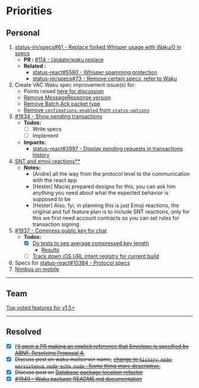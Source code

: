 # Priorities

## Personal

1) [status-im/specs#61 - Replace forked Whisper usage with Waku/0 in specs](https://github.com/status-im/specs/issues/61)
   - **PR :** [#114 - Update/waku replace](https://github.com/status-im/specs/pull/114)
   - **Related :**
     - [status-react#5590 - Whisper spamming protection](https://github.com/status-im/status-react/issues/5590#issuecomment-624465899)
     - [status-im/specs#73 - Remove certain specs, refer to Waku](https://github.com/status-im/specs/issues/73)
1) Create VAC Waku spec improvement issue(s) for:
   - Points raised [here for discussion](https://discuss.status.im/t/wherefore-art-thou-mailserver-treatise-on-waku-terminology/1664)
   - [Remove MessageResponse version](https://discuss.status.im/t/wherefore-art-thou-mailserver-treatise-on-waku-terminology/1664/3?u=samuel)
   - [Remove Batch Ack packet type](https://discuss.status.im/t/wherefore-art-thou-mailserver-treatise-on-waku-terminology/1664/10?u=samuel)
   - [Remove `confimations-enabled` from `status-options`](https://github.com/vacp2p/specs/pull/128#discussion_r427771425)
1) [#1834 - Show pending transactions](https://github.com/status-im/status-go/issues/1834)
   - **Todos:**
     - [ ] Write specs
     - [ ] Implement
   - **Impacts:**
     - [status-react#3997 - Display pending requests in transactions history](https://github.com/status-im/status-react/issues/3997)
1) [SNT and emoji reactions**](https://github.com/status-im/status-react/issues/7118)
   - **Notes:**
     - [Andre] all the way from the protocol level to the communication with the react app
     - [Hester] Maciej prepared designs for this, you can ask him anything you need about what the expected behavior is supposed to be
     - [Hester] Also, fyi, in planning this is just Emoji reactions, the original and full feature plan is to include SNT reactions, only for this we first need account contracts so you can set rules for transaction signing
1) [#1937 - Compress public key for chat](https://github.com/status-im/status-go/issues/1937)
   - **Todos:**
     - [x] [Do tests to see average compressed key length](https://github.com/status-im/status-go/issues/1937#issuecomment-624690407)
       - [Results](https://github.com/status-im/status-go/issues/1937#issuecomment-624920237)
     - [ ] [Track down iOS URL intent registry for current build](https://github.com/status-im/status-go/issues/1937#issuecomment-628082382)
1) Specs for [status-react#10384 - Protocol specs](https://github.com/status-im/status-react/issues/10384)
1) [Nimbus on mobile](https://discuss.status.im/t/nimbus-on-mobile/1370)

---

## Team

[Top voted features for v1.5+](https://discuss.status.im/t/roadmap-planning/1399/38)

---

## Resolved

- [x] [~~I’ll open a PR making an explicit reference that Envelope is specified by ABNF. Resolving Proposal 4.~~](https://discuss.status.im/t/wherefore-art-thou-mailserver-treatise-on-waku-terminology/1664/8?u=samuel)
- [x] ~~Discuss post on waku mailserver name,~~ [~~change to `history node`, `persistence node`, `echo node` . Some thing more descriptive.~~](https://github.com/status-im/status-go/pull/1949#discussion_r419615374)
- [x] ~~Discuss post on~~ [~~Database package location refactor~~](https://github.com/status-im/status-go/issues/1945)
- [x] [~~#1949 - Waku package README.md documentation~~](https://github.com/status-im/status-go/pull/1949)
